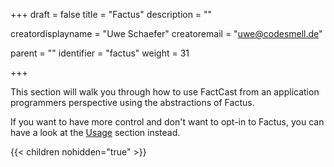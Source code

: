 +++
draft = false
title = "Factus"
description = ""

creatordisplayname = "Uwe Schaefer"
creatoremail = "uwe@codesmell.de"


parent = ""
identifier = "factus"
weight = 31

+++

This section will walk you through how to use FactCast from an application programmers perspective using the abstractions of Factus.

If you want to have more control and don't want to opt-in to Factus, you can have a look at the [Usage](/usage) section instead.


{{< children nohidden="true" >}}
